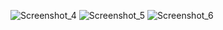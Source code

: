 ![Screenshot_4](https://user-images.githubusercontent.com/104467944/180486564-a1e20587-e2f1-448c-8ee8-09224c020c87.jpg)
![Screenshot_5](https://user-images.githubusercontent.com/104467944/180486573-284c2fa1-db5f-4749-9ea5-d6455d647192.jpg)
![Screenshot_6](https://user-images.githubusercontent.com/104467944/180486577-8d83c180-cce7-4955-a07a-8d39360b2f02.jpg)


